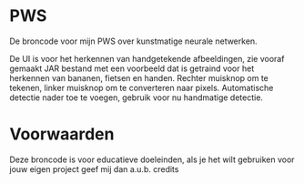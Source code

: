 # PWS
De broncode voor mijn PWS over kunstmatige neurale netwerken.

De UI is voor het herkennen van handgetekende afbeeldingen, zie vooraf gemaakt JAR bestand met een voorbeeld dat is getraind voor het herkennen van bananen, fietsen en handen.
Rechter muisknop om te tekenen, linker muisknop om te converteren naar pixels.
Automatische detectie nader toe te voegen, gebruik voor nu handmatige detectie.

# Voorwaarden
Deze broncode is voor educatieve doeleinden, als je het wilt gebruiken voor jouw eigen project geef mij dan a.u.b. credits
